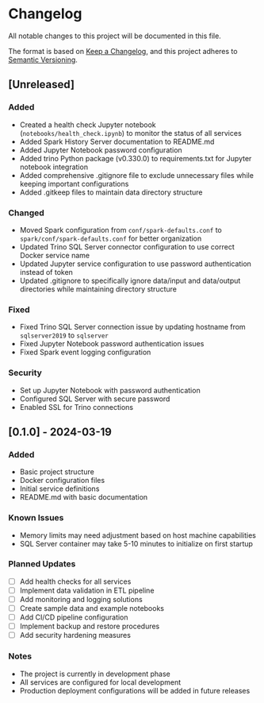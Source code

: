 # Changelog

All notable changes to this project will be documented in this file.

The format is based on [Keep a Changelog](https://keepachangelog.com/en/1.0.0/),
and this project adheres to [Semantic Versioning](https://semver.org/spec/v2.0.0.html).

## [Unreleased]

### Added
- Created a health check Jupyter notebook (`notebooks/health_check.ipynb`) to monitor the status of all services
- Added Spark History Server documentation to README.md
- Added Jupyter Notebook password configuration
- Added trino Python package (v0.330.0) to requirements.txt for Jupyter notebook integration
- Added comprehensive .gitignore file to exclude unnecessary files while keeping important configurations
- Added .gitkeep files to maintain data directory structure

### Changed
- Moved Spark configuration from `conf/spark-defaults.conf` to `spark/conf/spark-defaults.conf` for better organization
- Updated Trino SQL Server connector configuration to use correct Docker service name
- Updated Jupyter service configuration to use password authentication instead of token
- Updated .gitignore to specifically ignore data/input and data/output directories while maintaining directory structure

### Fixed
- Fixed Trino SQL Server connection issue by updating hostname from `sqlserver2019` to `sqlserver`
- Fixed Jupyter Notebook password authentication issues
- Fixed Spark event logging configuration

### Security
- Set up Jupyter Notebook with password authentication
- Configured SQL Server with secure password
- Enabled SSL for Trino connections

## [0.1.0] - 2024-03-19

### Added
- Basic project structure
- Docker configuration files
- Initial service definitions
- README.md with basic documentation

### Known Issues
- Memory limits may need adjustment based on host machine capabilities
- SQL Server container may take 5-10 minutes to initialize on first startup

### Planned Updates
- [ ] Add health checks for all services
- [ ] Implement data validation in ETL pipeline
- [ ] Add monitoring and logging solutions
- [ ] Create sample data and example notebooks
- [ ] Add CI/CD pipeline configuration
- [ ] Implement backup and restore procedures
- [ ] Add security hardening measures

### Notes
- The project is currently in development phase
- All services are configured for local development
- Production deployment configurations will be added in future releases 